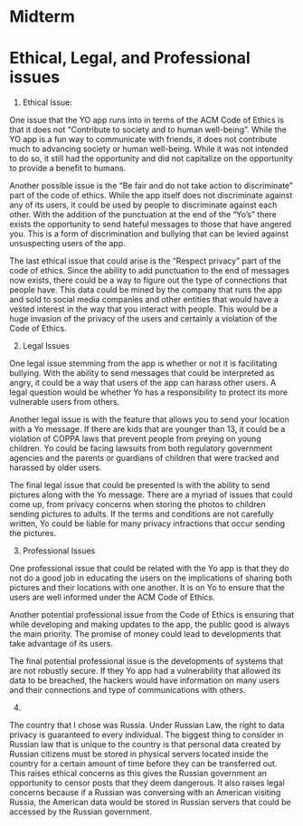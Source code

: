 # Midterm
# Ethical, Legal, and Professional issues
1.	Ethical Issue:

One issue that the YO app runs into in terms of the ACM Code of Ethics is that it does not “Contribute to society and to human well-being”. While the YO app is a fun way to communicate with friends, it does not contribute much to advancing society or human well-being. While it was not intended to do so, it still had the opportunity and did not capitalize on the opportunity to provide a benefit to humans.

Another possible issue is the “Be fair and do not take action to discriminate” part of the code of ethics. While the app itself does not discriminate against any of its users, it could be used by people to discriminate against each other. With the addition of the punctuation at the end of the “Yo’s” there exists the opportunity to send hateful messages to those that have angered you. This is a form of discrimination and bullying that can be levied against unsuspecting users of the app.

The last ethical issue that could arise is the “Respect privacy” part of the code of ethics. Since the ability to add punctuation to the end of messages now exists, there could be a way to figure out the type of connections that people have. This data could be mined by the company that runs the app and sold to social media companies and other entities that would have a vested interest in the way that you interact with people. This would be a huge invasion of the privacy of the users and certainly a violation of the Code of Ethics.

2.	Legal Issues

One legal issue stemming from the app is whether or not it is facilitating bullying. With the ability to send messages that could be interpreted as angry, it could be a way that users of the app can harass other users. A legal question would be whether Yo has a responsibility to protect its more vulnerable users from others.

Another legal issue is with the feature that allows you to send your location with a Yo message. If there are kids that are younger than 13, it could be a violation of COPPA laws that prevent people from preying on young children. Yo could be facing lawsuits from both regulatory government agencies and the parents or guardians of children that were tracked and harassed by older users.

The final legal issue that could be presented is with the ability to send pictures along with the Yo message. There are a myriad of issues that could come up, from privacy concerns when storing the photos to children sending pictures to adults. If the terms and conditions are not carefully written, Yo could be liable for many privacy infractions that occur sending the pictures.

3.	Professional Issues

One professional issue that could be related with the Yo app is that they do not do a good job in educating the users on the implications of sharing both pictures and their locations with one another. It is on Yo to ensure that the users are well informed under the ACM Code of Ethics.

Another potential professional issue from the Code of Ethics is ensuring that while developing and making updates to the app, the public good is always the main priority. The promise of money could lead to developments that take advantage of its users.

The final potential professional issue is the developments of systems that are not robustly secure. If they Yo app had a vulnerability that allowed its data to be breached, the hackers would have information on many users and their connections and type of communications with others.

4.	
The country that I chose was Russia. Under Russian Law, the right to data privacy is guaranteed to every individual. The biggest thing to consider in Russian law that is unique to the country is that personal data created by Russian citizens must be stored in physical servers located inside the country for a certain amount of time before they can be transferred out. This raises ethical concerns as this gives the Russian government an opportunity to censor posts that they deem dangerous. It also raises legal concerns because if a Russian was conversing with an American visiting Russia, the American data would be stored in Russian servers that could be accessed by the Russian government.


